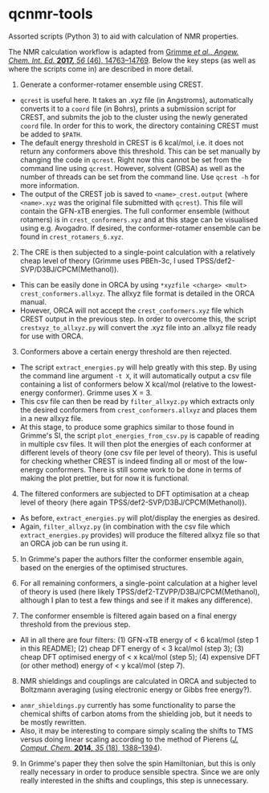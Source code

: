 # qcnmr-tools
Assorted scripts (Python 3) to aid with calculation of NMR properties.

The NMR calculation workflow is adapted from [Grimme *et al.*, *Angew. Chem. Int. Ed.* **2017,** *56* (46), 14763–14769](https://doi.org/10.1002/anie.201708266). Below the key steps (as well as where the scripts come in) are described in more detail.

1. Generate a conformer-rotamer ensemble using CREST.

 - `qcrest` is useful here. It takes an .xyz file (in Angstroms), automatically converts it to a `coord` file (in Bohrs), prints a submission script for CREST, and submits the job to the cluster using the newly generated `coord` file. In order for this to work, the directory containing CREST must be added to `$PATH`.
 - The default energy threshold in CREST is 6 kcal/mol, i.e. it does not return any conformers above this threshold. This can be set manually by changing the code in `qcrest`. Right now this cannot be set from the command line using `qcrest`. However, solvent (GBSA) as well as the number of threads can be set from the command line. Use `qcrest -h` for more information.
 - The output of the CREST job is saved to `<name>_crest.output` (where `<name>.xyz` was the original file submitted with `qcrest`). This file will contain the GFN-xTB energies. The full conformer ensemble (without rotamers) is in `crest_conformers.xyz` and at this stage can be visualised using e.g. Avogadro. If desired, the conformer-rotamer ensemble can be found in `crest_rotamers_6.xyz`.

2. The CRE is then subjected to a single-point calculation with a relatively cheap level of theory (Grimme uses PBEh-3c, I used TPSS/def2-SVP/D3BJ/CPCM(Methanol)).

 - This can be easily done in ORCA by using `*xyzfile <charge> <mult> crest_conformers.allxyz`. The allxyz file format is detailed in the ORCA manual.
 - However, ORCA will not accept the `crest_conformers.xyz` file which CREST output in the previous step. In order to overcome this, the script `crestxyz_to_allxyz.py` will convert the .xyz file into an .allxyz file ready for use with ORCA.

3. Conformers above a certain energy threshold are then rejected.

 - The script `extract_energies.py` will help greatly with this step. By using the command line argument `-t X`, it will automatically output a csv file containing a list of conformers below X kcal/mol (relative to the lowest-energy conformer). Grimme uses X = 3.
 - This csv file can then be read by `filter_allxyz.py` which extracts only the desired conformers from `crest_conformers.allxyz` and places them in a new allxyz file.
 - At this stage, to produce some graphics similar to those found in Grimme's SI, the script `plot_energies_from_csv.py` is capable of reading in multiple csv files. It will then plot the energies of each conformer at different levels of theory (one csv file per level of theory). This is useful for checking whether CREST is indeed finding all or most of the low-energy conformers. There is still some work to be done in terms of making the plot prettier, but for now it is functional.

4. The filtered conformers are subjected to DFT optimisation at a cheap level of theory (here again TPSS/def2-SVP/D3BJ/CPCM(Methanol)).

 - As before, `extract_energies.py` will plot/display the energies as desired.
 - Again, `filter_allxyz.py` (in combination with the csv file which `extract_energies.py` provides) will produce the filtered allxyz file so that an ORCA job can be run using it.

5. In Grimme's paper the authors filter the conformer ensemble again, based on the energies of the optimised structures.

6. For all remaining conformers, a single-point calculation at a higher level of theory is used (here likely TPSS/def2-TZVPP/D3BJ/CPCM(Methanol), although I plan to test a few things and see if it makes any difference).

7. The conformer ensemble is filtered again based on a final energy threshold from the previous step.

  - All in all there are four filters: (1) GFN-xTB energy of < 6 kcal/mol (step 1 in this README); (2) cheap DFT energy of < 3 kcal/mol (step 3); (3) cheap DFT optimised energy of < x kcal/mol (step 5); (4) expensive DFT (or other method) energy of < y kcal/mol (step 7).

8. NMR shieldings and couplings are calculated in ORCA and subjected to Boltzmann averaging (using electronic energy or Gibbs free energy?).

 - `anmr_shieldings.py` currently has some functionality to parse the chemical shifts of carbon atoms from the shielding job, but it needs to be mostly rewritten.
 - Also, it may be interesting to compare simply scaling the shifts to TMS versus doing linear scaling according to the method of Pierens ([*J. Comput. Chem.* **2014,** *35* (18), 1388–1394](https://doi.org/10.1002/jcc.23638)).

9. In Grimme's paper they then solve the spin Hamiltonian, but this is only really necessary in order to produce sensible spectra. Since we are only really interested in the shifts and couplings, this step is unnecessary.
